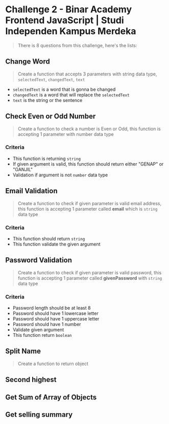 # Challenge 2 - Binar Academy Frontend JavaScript | Studi Independen Kampus Merdeka

> There is 8 questions from this challenge, here's the lists:

## Change Word

> Create a function that accepts 3 parameters with string data type, `selectedText`, `changedText`, `text`

- `selectedText` is a word that is gonna be changed
- `changedText` is a word that will replace the `selectedText`
- `text` is the string or the sentence

## Check Even or Odd Number

> Create a function to check a number is Even or Odd, this function is accepting 1 parameter with number data type

### Criteria

- This function is returning `string`
- If given argument is valid, this function should return either "GENAP" or "GANJIL"
- Validation if argument is not `number` data type

## Email Validation

> Create a function to check if given parameter is valid email address, this function is accepting 1 parameter called **email** which is `string` data type

### Criteria

- This function should return `string`
- This function validate the given argument

## Password Validation

> Create a function to check if given parameter is valid password, this function is accepting 1 parameter called **givenPassword** with `string` data type

### Criteria

- Password length should be at least 8
- Password should have 1 lowercase letter
- Password should have 1 uppercase letter
- Password should have 1 number
- Validate given argument
- This function return `boolean`

## Split Name

> Create a function to return object

## Second highest

## Get Sum of Array of Objects

## Get selling summary

